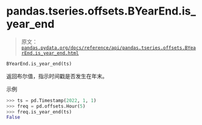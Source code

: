 # pandas.tseries.offsets.BYearEnd.is_year_end

> 原文：[`pandas.pydata.org/docs/reference/api/pandas.tseries.offsets.BYearEnd.is_year_end.html`](https://pandas.pydata.org/docs/reference/api/pandas.tseries.offsets.BYearEnd.is_year_end.html)

```py
BYearEnd.is_year_end(ts)
```

返回布尔值，指示时间戳是否发生在年末。

示例

```py
>>> ts = pd.Timestamp(2022, 1, 1)
>>> freq = pd.offsets.Hour(5)
>>> freq.is_year_end(ts)
False 
```

